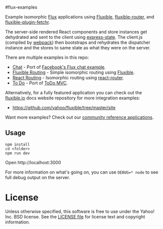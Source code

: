 #flux-examples

Example isomorphic [Flux][] applications using [Fluxible][], 
[fluxible-router][], and [fluxible-plugin-fetchr][].

The server-side rendered React components and store instances get dehydrated 
and sent to the client using [express-state][]. The client.js (compiled by 
[webpack][]) then bootstraps and rehydrates the dispatcher instance and the 
stores to same state as what they were on the server.

There are multiple examples in this repo:

* [Chat](chat) - Port of [Facebook's Flux chat example](https://github.com/facebook/flux/tree/master/examples/flux-chat).
* [Fluxible Routing](fluxible-router) - Simple isomorphic routing using [Fluxible][].
* [React Routing](react-router) - Isomorphic routing using [react-router](https://github.com/rackt/react-router).
* [To Do](todo) - Port of [ToDo MVC](https://github.com/tastejs/todomvc).

Alternatively, for a fully featured application you can check out the 
[fluxible.io][Fluxible] docs website repository for more integration examples:

* https://github.com/yahoo/fluxible/tree/master/site

Want more examples? Check out our [community reference applications](https://github.com/yahoo/fluxible/blob/master/docs/community/reference-applications.md).


Usage
-----

```
npm install
cd <folder>
npm run dev
```

Open http://localhost:3000

For more information on what's going on, you can use `DEBUG=* node` to see full 
debug output on the server.


# License

Unless otherwise specified, this software is free to use under the Yahoo! Inc. BSD license.
See the [LICENSE file][] for license text and copyright information.

[LICENSE file]: https://github.com/yahoo/fluxible/blob/master/LICENSE.md
[Flux]: http://facebook.github.io/react/docs/flux-overview.html
[Fluxible]: http://fluxible.io
[fluxible-router]: https://github.com/yahoo/blob/master/packages/fluxible-router
[fluxible-plugin-fetchr]: https://github.com/yahoo/blob/master/packages/fluxible-plugin-fetchr
[express-state]: https://github.com/yahoo/express-state
[webpack]: https://github.com/webpack/webpack
